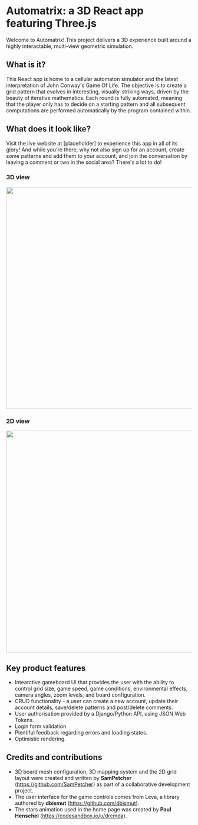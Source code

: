 # Automatrix: a 3D React app featuring Three.js</span>

Welcome to Automatrix! This project delivers a 3D experience built around a highly interactable, multi-view geometric simulation.

## What is it?
This React app is home to a cellular automaton simulator and the latest interpretation of John Conway's Game Of Life. The objective is to create a grid pattern that evolves in interesting, visually-striking ways, driven by the beauty of iterative mathematics. Each round is fully automated, meaning that the player only has to decide on a starting pattern and all subsequent computations are performed automatically by the program contained within.

## What does it look like?
Visit the live website at [placeholder] to experience this app in all of its glory! And while you're there, why not also sign up for an account, create some patterns and add them to your account, and join the conversation by leaving a comment or two in the social area? There's a lot to do!

### 3D view
<img width=600 src="https://github.com/3782291211/3D-geometric-sim/blob/main/3d.gif?raw=true">

<br/>

### 2D view

<img width=600 src="https://github.com/3782291211/3D-geometric-sim/blob/main/2d.gif?raw=true">

<br/>

## Key product features
- Intearctive gameboard UI that provides the user with the ability to control grid size, game speed, game conditions, environmental effects, camera angles, zoom levels, and board configuration.
- CRUD functionality - a user can create a new account, update their account details, save/delete patterns and post/delete comments.
- User authorisation provided by a Django/Python API, using JSON Web Tokens.
- Login form validation
- Plentiful feedback regarding errors and loading states.
- Optimistic rendering.

## Credits and contributions
- 3D board mesh configuration, 3D mapping system and the 2D grid layout were created and written by **SamPetcher** (https://github.com/SamPetcher) as part of a collaborative development project.
- The user interface for the game controls comes from Leva, a library authored by **dbismut** (https://github.com/dbismut).
- The stars animation used in the home page was created by **Paul Henschel** (https://codesandbox.io/u/drcmda).


